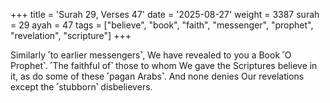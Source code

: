 +++
title = 'Surah 29, Verses 47'
date = '2025-08-27'
weight = 3387
surah = 29
ayah = 47
tags = ["believe", "book", "faith", "messenger", "prophet", "revelation", "scripture"]
+++

Similarly ˹to earlier messengers˺, We have revealed to you a Book ˹O Prophet˺. ˹The faithful of˺ those to whom We gave the Scriptures believe in it, as do some of these ˹pagan Arabs˺. And none denies Our revelations except the ˹stubborn˺ disbelievers.